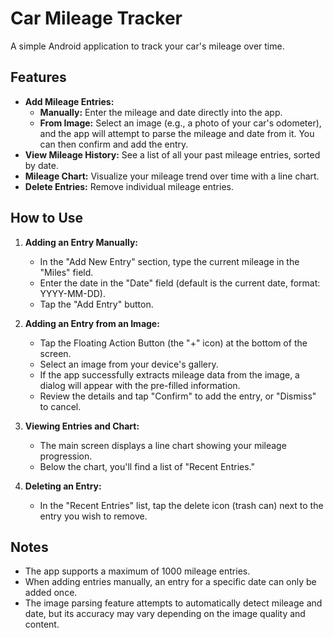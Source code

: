 # Car Mileage Tracker

A simple Android application to track your car's mileage over time.

## Features

*   **Add Mileage Entries:**
    *   **Manually:** Enter the mileage and date directly into the app.
    *   **From Image:** Select an image (e.g., a photo of your car's odometer), and the app will attempt to parse the mileage and date from it. You can then confirm and add the entry.
*   **View Mileage History:** See a list of all your past mileage entries, sorted by date.
*   **Mileage Chart:** Visualize your mileage trend over time with a line chart.
*   **Delete Entries:** Remove individual mileage entries.

## How to Use

1.  **Adding an Entry Manually:**
    *   In the "Add New Entry" section, type the current mileage in the "Miles" field.
    *   Enter the date in the "Date" field (default is the current date, format: YYYY-MM-DD).
    *   Tap the "Add Entry" button.

2.  **Adding an Entry from an Image:**
    *   Tap the Floating Action Button (the "+" icon) at the bottom of the screen.
    *   Select an image from your device's gallery.
    *   If the app successfully extracts mileage data from the image, a dialog will appear with the pre-filled information.
    *   Review the details and tap "Confirm" to add the entry, or "Dismiss" to cancel.

3.  **Viewing Entries and Chart:**
    *   The main screen displays a line chart showing your mileage progression.
    *   Below the chart, you'll find a list of "Recent Entries."

4.  **Deleting an Entry:**
    *   In the "Recent Entries" list, tap the delete icon (trash can) next to the entry you wish to remove.

## Notes

*   The app supports a maximum of 1000 mileage entries.
*   When adding entries manually, an entry for a specific date can only be added once.
*   The image parsing feature attempts to automatically detect mileage and date, but its accuracy may vary depending on the image quality and content.
